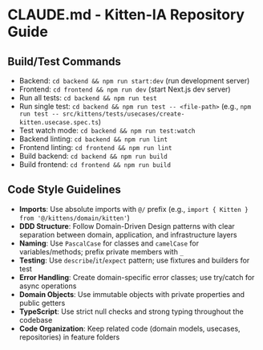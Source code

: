 # CLAUDE.md - Kitten-IA Repository Guide

## Build/Test Commands
- Backend: `cd backend && npm run start:dev` (run development server)
- Frontend: `cd frontend && npm run dev` (start Next.js dev server)
- Run all tests: `cd backend && npm run test`
- Run single test: `cd backend && npm run test -- <file-path>` (e.g., `npm run test -- src/kittens/tests/usecases/create-kitten.usecase.spec.ts`)
- Test watch mode: `cd backend && npm run test:watch`
- Backend linting: `cd backend && npm run lint`
- Frontend linting: `cd frontend && npm run lint`
- Build backend: `cd backend && npm run build`
- Build frontend: `cd frontend && npm run build`

## Code Style Guidelines
- **Imports**: Use absolute imports with `@/` prefix (e.g., `import { Kitten } from '@/kittens/domain/kitten'`)
- **DDD Structure**: Follow Domain-Driven Design patterns with clear separation between domain, application, and infrastructure layers
- **Naming**: Use `PascalCase` for classes and `camelCase` for variables/methods; prefix private members with `_`
- **Testing**: Use `describe`/`it`/`expect` pattern; use fixtures and builders for test
- **Error Handling**: Create domain-specific error classes; use try/catch for async operations
- **Domain Objects**: Use immutable objects with private properties and public getters
- **TypeScript**: Use strict null checks and strong typing throughout the codebase
- **Code Organization**: Keep related code (domain models, usecases, repositories) in feature folders